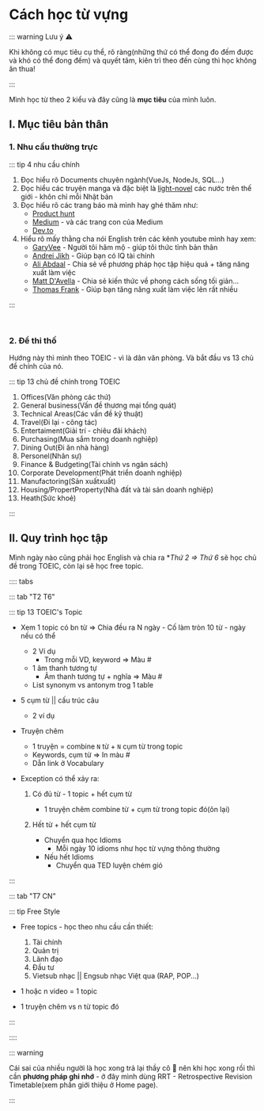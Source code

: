 # Cách học từ vựng

::: warning Lưu ý ⚠️

Khi không có mục tiêu cụ thể, rõ ràng(những thứ có thể đong đo đếm được và khó có thể đong đếm) và quyết tâm, kiên trì theo đến cùng thì học không ăn thua!

:::

Mình học từ theo 2 kiểu và đây cũng là **mục tiêu** của mình luôn.

## I. Mục tiêu bản thân

### 1. Nhu cầu thường trực

::: tip 4 nhu cầu chính

1. Đọc hiểu rõ Documents chuyên ngành(VueJs, NodeJs, SQL...)
2. Đọc hiểu các truyện manga và đặc biệt là [light-novel](https://chuuniotaku.com/light-novel-la-gi/) các nước trên thế giới - khôn chỉ mỗi Nhật bản
3. Đọc hiểu rõ các trang báo mà mình hay ghé thăm như:
   - [Product hunt](https://www.producthunt.com/)
   - [Medium](http://medium.com/) - và các trang con của Medium
   - [Dev.to](https://dev.to/)
4. Hiểu rõ mấy thằng cha nói English trên các kênh youtube mình hay xem:
   - [GaryVee](https://www.youtube.com/user/GaryVaynerchuk) - Người tôi hâm mộ - giúp tôi thức tỉnh bản thân
   - [Andrei Jikh](https://www.youtube.com/channel/UCGy7SkBjcIAgTiwkXEtPnYg) - Giúp bạn có IQ tài chính
   - [Ali Abdaal](https://www.youtube.com/user/Sepharoth64) - Chia sẻ về phương pháp học tập hiệu quả + tăng năng xuất làm việc
   - [Matt D'Avella](https://www.youtube.com/user/blackboxfilmcompany) - Chia sẻ kiến thức về phong cách sống tối giản...
   - [Thomas Frank](https://www.youtube.com/user/electrickeye91) - Giúp bạn tăng năng xuất làm việc lên rất nhiều

:::

<br/>

### 2. Để thi thố

Hướng này thì mình theo TOEIC - vì là dân văn phòng. Và bắt đầu vs 13 chủ đề chính của nó.

::: tip 13 chủ đề chính trong TOEIC

1. Offices(Văn phòng các thứ)
2. General business(Vấn đề thương mại tổng quát)
3. Technical Areas(Các vấn đề kỹ thuật)
4. Travel(Đi lại - công tác)
5. Entertaiment(Giải trí - chiêu đãi khách)
6. Purchasing(Mua sắm trong doanh nghiệp)
7. Dining Out(Đi ăn nhà hàng)
8. Personel(Nhân sự)
9. Finance & Budgeting(Tài chính vs ngân sách)
10. Corporate Development(Phát triển doanh nghiệp)
11. Manufactoring(Sản xuấtxuất)
12. Housing/PropertProperty(Nhà đất và tài sản doanh nghiệp)
13. Heath(Sức khoẻ)

:::

## II. Quy trình học tập

Mình ngày nào cũng phải học English và chia ra \*_Thứ 2 => Thứ 6_ sẽ học chủ đề trong TOEIC, còn lại sẽ học free topic.

:::: tabs

::: tab "T2 T6"

::: tip 13 TOEIC's Topic

- Xem 1 topic có bn từ ⇒ Chia đều ra N ngày - Cố làm tròn 10 từ - ngày nếu có thể
  - 2 Ví dụ
    - Trong mỗi VD, keyword ⇒ Màu #
  - 1 âm thanh tương tự
    - Âm thanh tương tự + nghĩa ⇒ Màu #
  - List synonym vs antonym trog 1 table
- 5 cụm từ || cấu trúc câu
  - 2 ví dụ
- Truyện chêm

  - 1 truyện = combine `N` từ + `N` cụm từ trong topic
  - Keywords, cụm từ ⇒ In màu #
  - Dẫn link ở Vocabulary

- Exception có thể xảy ra:

  1. Có đủ từ - 1 topic + hết cụm từ

     - 1 truyện chêm combine từ + cụm từ trong topic đó(ôn lại)

  2. Hết từ + hết cụm từ

     - Chuyển qua học Idioms
       - Mỗi ngày 10 idioms như học từ vựng thông thường
     - Nếu hết Idioms
       - Chuyển qua TED luyện chém gió

:::

::: tab "T7 CN"

::: tip Free Style

- Free topics - học theo nhu cầu cần thiết:

  1.  Tài chính
  2.  Quản trị
  3.  Lãnh đạo
  4.  Đầu tư
  5.  Vietsub nhạc || Engsub nhạc Việt qua (RAP, POP...)

- 1 hoặc n video = 1 topic
- 1 truyện chêm vs n từ topic đó

:::

::::

::: warning

Cái sai của nhiều người là học xong trả lại thầy cô 🤣 nên khi học xong rồi thì cần **phương pháp ghi nhớ** - ở đây mình dùng RRT - Retrospective Revision Timetable(xem phần giới thiệu ở Home page).

:::
